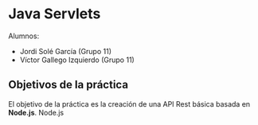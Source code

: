 # Java Servlets

Alumnos: 

- Jordi Solé García (Grupo 11)
- Víctor Gallego Izquierdo (Grupo 11)

## Objetivos de la práctica

El objetivo de la práctica es la creación de una API Rest básica basada en **Node.js**. Node.js 